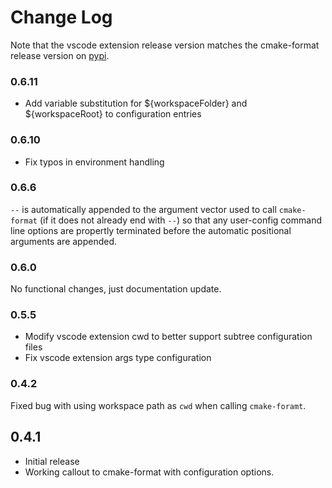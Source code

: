 # Change Log

Note that the vscode extension release version matches the
cmake-format release version on [pypi][2].

### 0.6.11

- Add variable substitution for ${workspaceFolder} and ${workspaceRoot} to
  configuration entries

### 0.6.10

- Fix typos in environment handling

### 0.6.6

`--` is automatically appended to the argument vector used to call
`cmake-format` (if it does not already end with `--`) so that any user-config
command line options are propertly terminated before the automatic positional
arguments are appended.

### 0.6.0

No functional changes, just documentation update.

### 0.5.5

- Modify vscode extension cwd  to better support subtree configuration files
- Fix vscode extension args type configuration

### 0.4.2

Fixed bug with using workspace path as `cwd` when calling `cmake-foramt`.

## 0.4.1
- Initial release
- Working callout to cmake-format with configuration options.

[2]: https://pypi.org/project/cmake_format/

